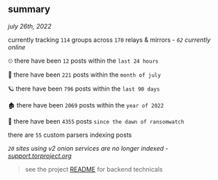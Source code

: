 
## summary
_july 26th, 2022_

currently tracking `114` groups across `170` relays & mirrors - _`62` currently online_

⏲ there have been `12` posts within the `last 24 hours`

🦈 there have been `221` posts within the `month of july`

🪐 there have been `796` posts within the `last 90 days`

🏚 there have been `2069` posts within the `year of 2022`

🦕 there have been `4355` posts `since the dawn of ransomwatch`

there are `55` custom parsers indexing posts

_`20` sites using v2 onion services are no longer indexed - [support.torproject.org](https://support.torproject.org/onionservices/v2-deprecation/)_

> see the project [README](https://github.com/joshhighet/ransomwatch#ransomwatch--) for backend technicals
